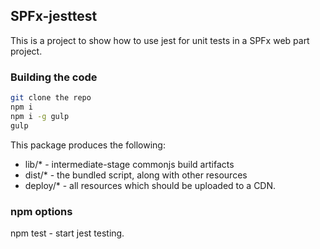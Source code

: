 ## SPFx-jesttest

This is a project to show how to use jest for unit tests in a SPFx web part project. 

### Building the code

```bash
git clone the repo
npm i
npm i -g gulp
gulp
```

This package produces the following:

* lib/* - intermediate-stage commonjs build artifacts
* dist/* - the bundled script, along with other resources
* deploy/* - all resources which should be uploaded to a CDN.

### npm options
npm test - start jest testing. 

